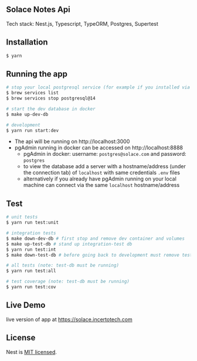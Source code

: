 ## Solace Notes Api

Tech stack: Nest.js, Typescript, TypeORM, Postgres, Supertest 

## Installation

```bash
$ yarn
```

## Running the app

```bash
# stop your local postgresql service (for example if you installed via homebrew)
$ brew services list 
$ brew services stop postgresql@14 

# start the dev database in docker
$ make up-dev-db

# development
$ yarn run start:dev
```

- The api will be running on http://localhost:3000
- pgAdmin running in docker can be accessed on http://localhost:8888 
  - pgAdmin in docker: username: `postgres@solace.com` and password: `postgres` 
  - to view the database add a server with a hostname/address (under the connection tab) of `localhost` with same credentials `.env` files
  - alternatively if you already have pgAdmin running on your local machine can connect via the same `localhost` hostname/address

## Test
```bash
# unit tests
$ yarn run test:unit

# integration tests
$ make down-dev-db # first stop and remove dev container and volumes
$ make up-test-db # stand up integration-test db
$ yarn run test:int
$ make down-test-db # before going back to development must remove test-db and volumes

# all tests (note: test-db must be running)
$ yarn run test:all

# test coverage (note: test-db must be running)
$ yarn run test:cov
```

## Live Demo
live version of app at https://solace.incertotech.com

## License

Nest is [MIT licensed](LICENSE).
